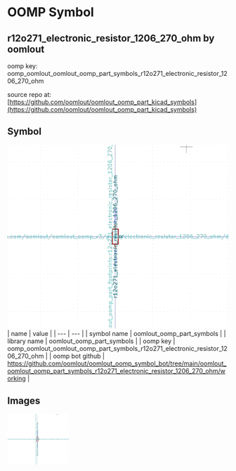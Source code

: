 # OOMP Symbol  
## r12o271_electronic_resistor_1206_270_ohm  by oomlout  
  
oomp key: oomp_oomlout_oomlout_oomp_part_symbols_r12o271_electronic_resistor_1206_270_ohm  
  
source repo at: [https://github.com/oomlout/oomlout_oomp_part_kicad_symbols](https://github.com/oomlout/oomlout_oomp_part_kicad_symbols)  
## Symbol  
  
[![working.png](working_600.png)](working.png)  
| name | value | 
| --- | --- | 
| symbol name | oomlout_oomp_part_symbols | 
| library name | oomlout_oomp_part_symbols | 
| oomp key | oomp_oomlout_oomlout_oomp_part_symbols_r12o271_electronic_resistor_1206_270_ohm | 
| oomp bot github | https://github.com/oomlout/oomlout_oomp_symbol_bot/tree/main/oomlout_oomlout_oomp_part_symbols_r12o271_electronic_resistor_1206_270_ohm/working | 
## Images  
  
[![working.png](working_140.png)](working.png)  
